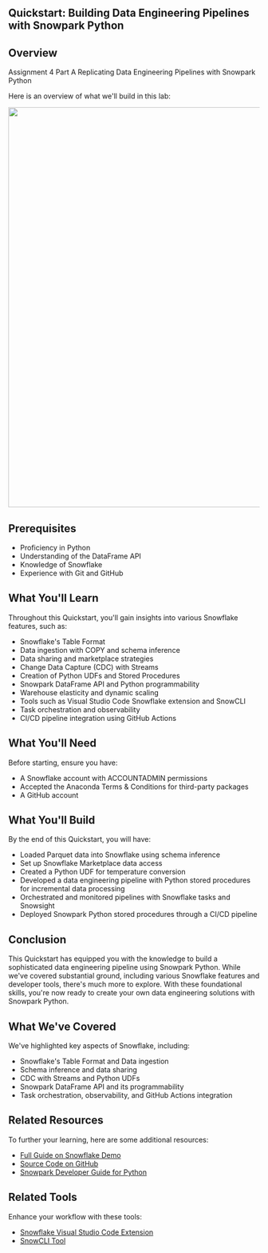 ## Quickstart: Building Data Engineering Pipelines with Snowpark Python

## Overview

Assignment 4 Part A
Replicating Data Engineering Pipelines with Snowpark Python 

Here is an overview of what we'll build in this lab:

<img src="images/demo_overview.png" width=800px>

## Prerequisites

- Proficiency in Python
- Understanding of the DataFrame API
- Knowledge of Snowflake
- Experience with Git and GitHub

## What You'll Learn

Throughout this Quickstart, you'll gain insights into various Snowflake features, such as:

- Snowflake's Table Format
- Data ingestion with COPY and schema inference
- Data sharing and marketplace strategies
- Change Data Capture (CDC) with Streams
- Creation of Python UDFs and Stored Procedures
- Snowpark DataFrame API and Python programmability
- Warehouse elasticity and dynamic scaling
- Tools such as Visual Studio Code Snowflake extension and SnowCLI
- Task orchestration and observability
- CI/CD pipeline integration using GitHub Actions

## What You'll Need

Before starting, ensure you have:

- A Snowflake account with ACCOUNTADMIN permissions
- Accepted the Anaconda Terms & Conditions for third-party packages
- A GitHub account

## What You'll Build

By the end of this Quickstart, you will have:

- Loaded Parquet data into Snowflake using schema inference
- Set up Snowflake Marketplace data access
- Created a Python UDF for temperature conversion
- Developed a data engineering pipeline with Python stored procedures for incremental data processing
- Orchestrated and monitored pipelines with Snowflake tasks and Snowsight
- Deployed Snowpark Python stored procedures through a CI/CD pipeline

## Conclusion

This Quickstart has equipped you with the knowledge to build a sophisticated data engineering pipeline using Snowpark Python. While we've covered substantial ground, including various Snowflake features and developer tools, there's much more to explore. With these foundational skills, you're now ready to create your own data engineering solutions with Snowpark Python.

## What We've Covered

We've highlighted key aspects of Snowflake, including:

- Snowflake's Table Format and Data ingestion
- Schema inference and data sharing
- CDC with Streams and Python UDFs
- Snowpark DataFrame API and its programmability
- Task orchestration, observability, and GitHub Actions integration

## Related Resources

To further your learning, here are some additional resources:

- [Full Guide on Snowflake Demo](https://quickstarts.snowflake.com/guide/data_engineering_pipelines_with_snowpark_python/#0)
- [Source Code on GitHub](https://github.com/Snowflake-Labs/sfguide-data-engineering-with-snowpark-python)
- [Snowpark Developer Guide for Python](https://docs.snowflake.com/en/developer-guide/snowpark/python/index)


## Related Tools

Enhance your workflow with these tools:

- [Snowflake Visual Studio Code Extension](#)
- [SnowCLI Tool](#)


